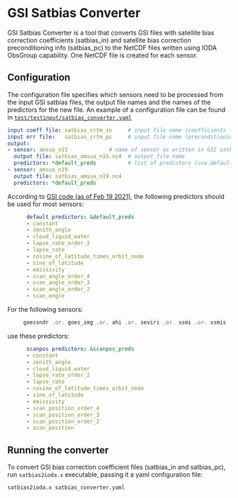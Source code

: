 # GSI Satbias Converter

GSI Satbias Converter is a tool that converts GSI files with satellite bias correction coefficients
(satbias_in) and satellite bias correction preconditioning info (satbias_pc)
to the NetCDF files written using IODA ObsGroup capability. One NetCDF file is created for each
sensor.

## Configuration

The configuration file specifies which sensors need to be processed from the input GSI satbias files,
the output file names and the names of the predictors for the new file.
An example of a configuration file can be found in [`test/testinput/satbias_converter.yaml`](https://github.com/JCSDA-internal/ioda-converters/blob/develop/test/testinput/satbias_converter.yaml)

```yaml
input coeff file: satbias_crtm_in     # input file name (coefficients file)
input err file:   satbias_crtm_pc     # input file name (preconditioning info file)
output:
- sensor: amsua_n15             # name of sensor as written in GSI satbias_in file
  output file: satbias_amsua_n15.nc4  # output file name
  predictors: *default_preds          # list of predictors (use default predictors for amsu*/mhs/atms)
- sensor: amsua_n19
  output file: satbias_amsua_n19.nc4
  predictors: *default_preds
```

According to [GSI code (as of Feb 19 2021)](https://github.com/NOAA-EMC/GSI/blob/a9447258bb911d73ded0331141d0bf56abdfd74d/src/gsi/setuprad.f90#L992),
the following predictors should be used for most sensors:

```yaml
      default predictors: &default_preds
      - constant
      - zenith_angle
      - cloud_liquid_water
      - lapse_rate_order_2
      - lapse_rate
      - cosine_of_latitude_times_orbit_node
      - sine_of_latitude
      - emissivity
      - scan_angle_order_4
      - scan_angle_order_3
      - scan_angle_order_2
      - scan_angle
```

For the following sensors:

```f90
     goessndr .or. goes_img .or. ahi .or. seviri .or. ssmi .or. ssmis .or. gmi .or. abi
```

use these predictors:

```yaml
      scanpos predictors: &scanpos_preds
      - constant
      - zenith_angle
      - cloud_liquid_water
      - lapse_rate_order_2
      - lapse_rate
      - cosine_of_latitude_times_orbit_node
      - sine_of_latitude
      - emissivity
      - scan_position_order_4
      - scan_position_order_3
      - scan_position_order_2
      - scan_position
```

## Running the converter

To convert GSI bias correction coefficient files (satbias_in and satbias_pc), run `satbias2ioda.x` executable, passing it a yaml configuration file:

```bash
satbias2ioda.x satbias_converter.yaml
```
